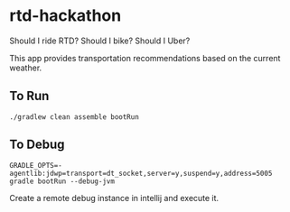 # rtd-hackathon

Should I ride RTD? Should I bike?  Should I Uber?

This app provides transportation recommendations based on the current weather.

## To Run

`./gradlew clean assemble bootRun`

## To Debug

`GRADLE_OPTS=-agentlib:jdwp=transport=dt_socket,server=y,suspend=y,address=5005 gradle bootRun --debug-jvm`

Create a remote debug instance in intellij and execute it.